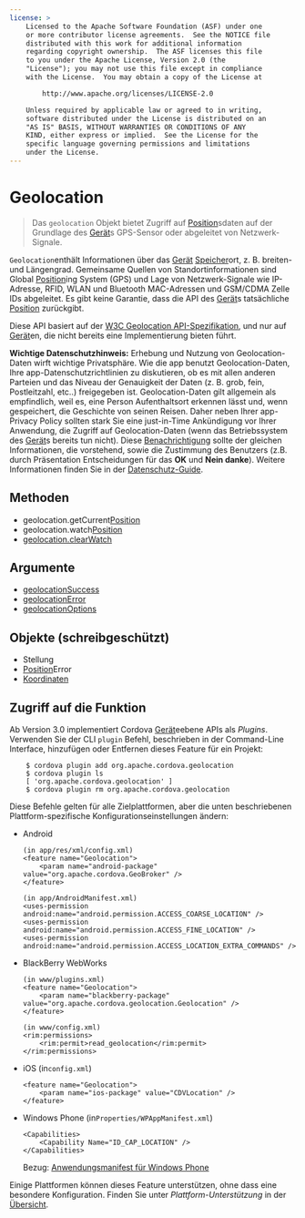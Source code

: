```yaml
---
license: >
    Licensed to the Apache Software Foundation (ASF) under one
    or more contributor license agreements.  See the NOTICE file
    distributed with this work for additional information
    regarding copyright ownership.  The ASF licenses this file
    to you under the Apache License, Version 2.0 (the
    "License"); you may not use this file except in compliance
    with the License.  You may obtain a copy of the License at

        http://www.apache.org/licenses/LICENSE-2.0

    Unless required by applicable law or agreed to in writing,
    software distributed under the License is distributed on an
    "AS IS" BASIS, WITHOUT WARRANTIES OR CONDITIONS OF ANY
    KIND, either express or implied.  See the License for the
    specific language governing permissions and limitations
    under the License.
---
```


# Geolocation

> Das `geolocation` Objekt bietet Zugriff auf <a href="Position/position.html">Position</a>sdaten auf der Grundlage des <a href="../device/device.html">Gerät</a>s GPS-Sensor oder abgeleitet von Netzwerk-Signale.

`Geolocation`enthält Informationen über das <a href="../device/device.html">Gerät</a> <a href="../storage/storage.html">Speicher</a>ort, z. B. breiten- und Längengrad. Gemeinsame Quellen von Standortinformationen sind Global <a href="Position/position.html">Position</a>ing System (GPS) und Lage von Netzwerk-Signale wie IP-Adresse, RFID, WLAN und Bluetooth MAC-Adressen und GSM/CDMA Zelle IDs abgeleitet. Es gibt keine Garantie, dass die API des <a href="../device/device.html">Gerät</a>s tatsächliche <a href="Position/position.html">Position</a> zurückgibt.

Diese API basiert auf der [W3C Geolocation API-Spezifikation][1], und nur auf <a href="../device/device.html">Gerät</a>en, die nicht bereits eine Implementierung bieten führt.

 [1]: http://dev.w3.org/geo/api/spec-source.html

**Wichtige Datenschutzhinweis:** Erhebung und Nutzung von Geolocation-Daten wirft wichtige Privatsphäre. Wie die app benutzt Geolocation-Daten, Ihre app-Datenschutzrichtlinien zu diskutieren, ob es mit allen anderen Parteien und das Niveau der Genauigkeit der Daten (z. B. grob, fein, Postleitzahl, etc..) freigegeben ist. Geolocation-Daten gilt allgemein als empfindlich, weil es, eine Person Aufenthaltsort erkennen lässt und, wenn gespeichert, die Geschichte von seinen Reisen. Daher neben Ihrer app-Privacy Policy sollten stark Sie eine just-in-Time Ankündigung vor Ihrer Anwendung, die Zugriff auf Geolocation-Daten (wenn das Betriebssystem des <a href="../device/device.html">Gerät</a>s bereits tun nicht). Diese <a href="../notification/notification.html">Benachrichtigung</a> sollte der gleichen Informationen, die vorstehend, sowie die Zustimmung des Benutzers (z.B. durch Präsentation Entscheidungen für das **OK** und **Nein danke**). Weitere Informationen finden Sie in der <a href="../../guide/appdev/privacy/index.html">Datenschutz-Guide</a>.

## Methoden

*   geolocation.getCurrent<a href="Position/position.html">Position</a>
*   geolocation.watch<a href="Position/position.html">Position</a>
*   <a href="geolocation.clearWatch.html">geolocation.clearWatch</a>

## Argumente

*   <a href="parameters/geolocationSuccess.html">geolocationSuccess</a>
*   <a href="parameters/geolocationError.html">geolocationError</a>
*   <a href="parameters/geolocation.options.html">geolocationOptions</a>

## Objekte (schreibgeschützt)

*   Stellung
*   <a href="Position/position.html">Position</a>Error
*   <a href="Coordinates/coordinates.html">Koordinaten</a>

## Zugriff auf die Funktion

Ab Version 3.0 implementiert Cordova <a href="../device/device.html">Gerät</a>eebene APIs als *Plugins*. Verwenden Sie der CLI `plugin` Befehl, beschrieben in der Command-Line Interface, hinzufügen oder Entfernen dieses Feature für ein Projekt:

        $ cordova plugin add org.apache.cordova.geolocation
        $ cordova plugin ls
        [ 'org.apache.cordova.geolocation' ]
        $ cordova plugin rm org.apache.cordova.geolocation
    

Diese Befehle gelten für alle Zielplattformen, aber die unten beschriebenen Plattform-spezifische Konfigurationseinstellungen ändern:

*   Android
    
        (in app/res/xml/config.xml)
        <feature name="Geolocation">
            <param name="android-package" value="org.apache.cordova.GeoBroker" />
        </feature>
        
        (in app/AndroidManifest.xml)
        <uses-permission android:name="android.permission.ACCESS_COARSE_LOCATION" />
        <uses-permission android:name="android.permission.ACCESS_FINE_LOCATION" />
        <uses-permission android:name="android.permission.ACCESS_LOCATION_EXTRA_COMMANDS" />
        

*   BlackBerry WebWorks
    
        (in www/plugins.xml)
        <feature name="Geolocation">
            <param name="blackberry-package" value="org.apache.cordova.geolocation.Geolocation" />
        </feature>
        
        (in www/config.xml)
        <rim:permissions>
            <rim:permit>read_geolocation</rim:permit>
        </rim:permissions>
        

*   iOS (in`config.xml`)
    
        <feature name="Geolocation">
            <param name="ios-package" value="CDVLocation" />
        </feature>
        

*   Windows Phone (in`Properties/WPAppManifest.xml`)
    
        <Capabilities>
            <Capability Name="ID_CAP_LOCATION" />
        </Capabilities>
        
    
    Bezug: [Anwendungsmanifest für Windows Phone][2]

 [2]: http://msdn.microsoft.com/en-us/library/ff769509%28v=vs.92%29.aspx

Einige Plattformen können dieses Feature unterstützen, ohne dass eine besondere Konfiguration. Finden Sie unter *Plattform-Unterstützung* in der <a href="../../guide/overview/index.html">Übersicht</a>.